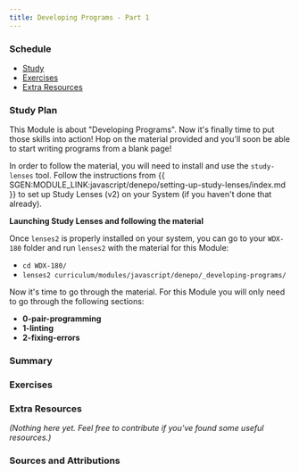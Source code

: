 ```yaml
---
title: Developing Programs - Part 1
---
```


### Schedule

  - [Study](#study-plan-NN)
  - [Exercises](#exercises-NN)
  - [Extra Resources](#extra-resources-NN)

### Study Plan

  This Module is about "Developing Programs". Now it's finally time to put those skills into action! Hop on the material provided and you'll soon be able to start writing programs from a blank page!

  In order to follow the material, you will need to install and use the `study-lenses` tool. Follow the instructions from {{ SGEN:MODULE_LINK:javascript/denepo/setting-up-study-lenses/index.md }} to set up Study Lenses (v2) on your System (if you haven't done that already).

  **Launching Study Lenses and following the material**

  Once `lenses2` is properly installed on your system, you can go to your `WDX-180` folder and run `lenses2` with the material for this Module:

  - `cd WDX-180/`
  - `lenses2 curriculum/modules/javascript/denepo/_developing-programs/`

  Now it's time to go through the material. For this Module you will only need to go through the following sections:

  - **0-pair-programming**
  - **1-linting**
  - **2-fixing-errors**

### Summary

### Exercises

  <!-- SGEN:META:PROGRESS:task=Explore the '0-pair-programming' section of 'Developing Programs' -->

  <!-- SGEN:META:PROGRESS:task=Explore the '1-linting' section of 'Developing Programs' -->

  <!-- SGEN:META:PROGRESS:task=Explore the '2-fixing-errors' section of 'Developing Programs' -->

### Extra Resources

  _(Nothing here yet. Feel free to contribute if you've found some useful resources.)_

### Sources and Attributions